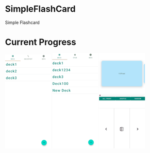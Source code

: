 # SimpleFlashCard
Simple Flashcard   
   
# Current Progress   
<img src="./img/sample_1.gif" width="30%" height="30%">     <img src="./img/sample_2.gif" width="30%" height="30%">     <img src="./img/sample_3.gif" width="30%" height="30%">
